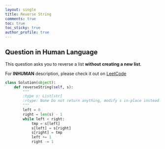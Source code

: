 ```yaml
---
layout: single
title: Reverse String
comments: true
toc: true
toc_sticky: true
author_profile: true
---
```


## Question in Human Language

This question asks you to reverse a list **without creating a new list**.

For **INHUMAN** description, please check it out on [LeetCode](https://leetcode.com/problems/reverse-string/)

```python
class Solution(object):
    def reverseString(self, s):
        """
        :type s: List[str]
        :rtype: None Do not return anything, modify s in-place instead.
        """
        left = 0
        right = len(s) - 1
        while left < right:
            tmp = s[left]
            s[left] = s[right]
            s[right] = tmp
            left += 1
            right -= 1
```
